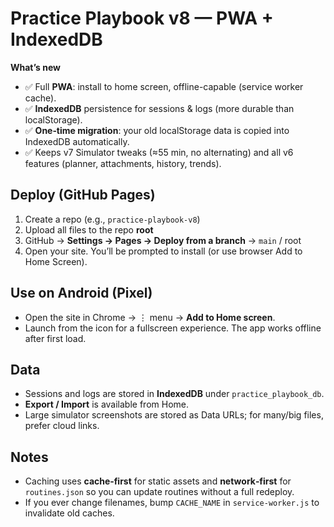 # Practice Playbook v8 — PWA + IndexedDB

**What’s new**
- ✅ Full **PWA**: install to home screen, offline-capable (service worker cache).
- ✅ **IndexedDB** persistence for sessions & logs (more durable than localStorage).
- ✅ **One‑time migration**: your old localStorage data is copied into IndexedDB automatically.
- ✅ Keeps v7 Simulator tweaks (≈55 min, no alternating) and all v6 features (planner, attachments, history, trends).

## Deploy (GitHub Pages)
1) Create a repo (e.g., `practice-playbook-v8`)  
2) Upload all files to the repo **root**  
3) GitHub → **Settings → Pages → Deploy from a branch** → `main` / root  
4) Open your site. You’ll be prompted to install (or use browser Add to Home Screen).

## Use on Android (Pixel)
- Open the site in Chrome → ⋮ menu → **Add to Home screen**.  
- Launch from the icon for a fullscreen experience. The app works offline after first load.

## Data
- Sessions and logs are stored in **IndexedDB** under `practice_playbook_db`.  
- **Export / Import** is available from Home.  
- Large simulator screenshots are stored as Data URLs; for many/big files, prefer cloud links.

## Notes
- Caching uses **cache‑first** for static assets and **network‑first** for `routines.json` so you can update routines without a full redeploy.
- If you ever change filenames, bump `CACHE_NAME` in `service-worker.js` to invalidate old caches.
